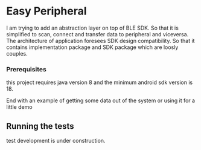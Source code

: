 # Easy Peripheral

I am trying to add an abstraction layer on top of BLE SDK. So that it is simplified to scan, connect and transfer data to peripheral and viceversa.
The architecture of application foresees SDK design compatibility. So that it contains implementation package and SDK package which are loosly couples.

### Prerequisites

this project requires java version 8 and the minimum android sdk version is 18.

End with an example of getting some data out of the system or using it for a little demo

## Running the tests

test development is under construction.
